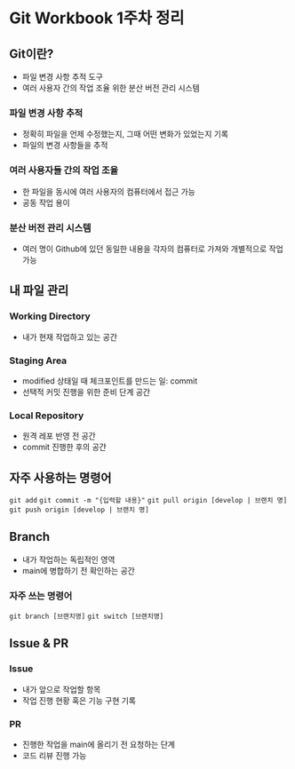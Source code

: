 # Git Workbook 1주차 정리
## Git이란?
- 파일 변경 사항 추적 도구
- 여러 사용자 간의 작업 조율 위한 분산 버전 관리 시스템

### 파일 변경 사항 추적
- 정확히 파일을 언제 수정했는지, 그때 어떤 변화가 있었는지 기록
- 파일의 변경 사항들을 추적
### 여러 사용자들 간의 작업 조율
- 한 파일을 동시에 여러 사용자의 컴퓨터에서 접근 가능
- 공동 작업 용이
### 분산 버전 관리 시스템
- 여러 명이 Github에 있던 동일한 내용을 각자의 컴퓨터로 가져와 개별적으로 작업 가능
## 내 파일 관리
### Working Directory
- 내가 현재 작업하고 있는 공간
### Staging Area
- modified 상태일 때 체크포인트를 만드는 일: commit
- 선택적 커밋 진행을 위한 준비 단계 공간
### Local Repository
- 원격 레포 반영 전 공간
- commit 진행한 후의 공간
## 자주 사용하는 명령어
```git add```
```git commit -m "{입력할 내용}"```
```git pull origin [develop | 브랜치 명]```
```git push origin [develop | 브랜치 명]```
## Branch
- 내가 작업하는 독립적인 영역
- main에 병합하기 전 확인하는 공간
### 자주 쓰는 명령어
```git branch [브랜치명]```
```git switch [브랜치명]```
## Issue & PR
### Issue
- 내가 앞으로 작업할 항목
- 작업 진행 현황 혹은 기능 구현 기록
### PR
- 진행한 작업을 main에 올리기 전 요청하는 단계
- 코드 리뷰 진행 가능